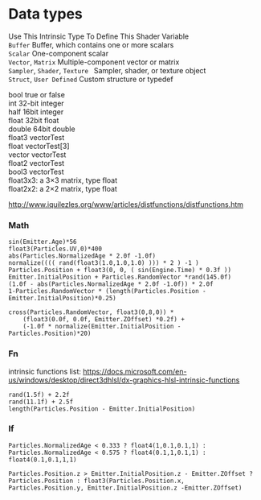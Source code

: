 # Data types  
Use This Intrinsic Type    To Define This Shader Variable   
`Buffer`    Buffer, which contains one or more scalars  
`Scalar`    One-component scalar  
`Vector`, `Matrix`    Multiple-component vector or matrix  
`Sampler`, `Shader`, `Texture `   Sampler, shader, or texture object  
`Struct`, `User Defined`    Custom structure or typedef  
 
bool true or false  
int 32-bit integer  
half 16bit integer  
float 32bit float  
double 64bit double  
float3 vectorTest  
float vectorTest[3]  
vector vectorTest  
float2 vectorTest    
bool3 vectorTest    
float3x3: a 3×3 matrix, type float  
float2x2: a 2×2 matrix, type float  



http://www.iquilezles.org/www/articles/distfunctions/distfunctions.htm



### Math
```hlsl
sin(Emitter.Age)*56
float3(Particles.UV,0)*400
abs(Particles.NormalizedAge * 2.0f -1.0f) 
normalize(((( rand(float3(1.0,1.0,1.0) ))) * 2 ) -1 )
Particles.Position + float3(0, 0, ( sin(Engine.Time) * 0.3f ))
Emitter.InitialPosition + Particles.RandomVector *rand(145.0f)
(1.0f - abs(Particles.NormalizedAge * 2.0f -1.0f)) * 2.0f
1-Particles.RandomVector * (length(Particles.Position - Emitter.InitialPosition)*0.25)

cross(Particles.RandomVector, float3(0,8,0)) * 
    (float3(0.0f, 0.0f, Emitter.ZOffset) *0.2f) + 
    (-1.0f * normalize(Emitter.InitialPosition - Particles.Position)*20)
```

### Fn
intrinsic functions list: 
https://docs.microsoft.com/en-us/windows/desktop/direct3dhlsl/dx-graphics-hlsl-intrinsic-functions
```hlsl
rand(1.5f) + 2.2f
rand(11.1f) + 2.5f
length(Particles.Position - Emitter.InitialPosition)

```
### If
```hlsl
Particles.NormalizedAge < 0.333 ? float4(1,0.1,0.1,1) : Particles.NormalizedAge < 0.575 ? float4(0.1,1,0.1,1) : float4(0.1,0.1,1,1)
```
```hlsl
Particles.Position.z > Emitter.InitialPosition.z - Emitter.ZOffset ? Particles.Position : float3(Particles.Position.x, Particles.Position.y, Emitter.InitialPosition.z -Emitter.ZOffset)
```


